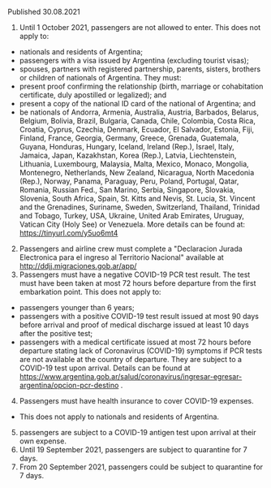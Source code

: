 Published 30.08.2021
1. Until 1 October 2021, passengers are not allowed to enter.
This does not apply to:
- nationals and residents of Argentina;
- passengers with a visa issued by Argentina (excluding tourist visas);
- spouses, partners with registered partnership, parents, sisters, brothers or children of nationals of Argentina. They must:
- present proof confirming the relationship (birth, marriage or cohabitation certificate, duly apostilled or legalized); and
- present a copy of the national ID card of the national of Argentina; and
- be nationals of Andorra, Armenia, Australia, Austria, Barbados, Belarus, Belgium, Bolivia, Brazil, Bulgaria, Canada, Chile, Colombia, Costa Rica, Croatia, Cyprus, Czechia, Denmark, Ecuador, El Salvador, Estonia, Fiji, Finland, France, Georgia, Germany, Greece, Grenada, Guatemala, Guyana, Honduras, Hungary, Iceland, Ireland (Rep.), Israel, Italy, Jamaica, Japan, Kazakhstan, Korea (Rep.), Latvia, Liechtenstein, Lithuania, Luxembourg, Malaysia, Malta, Mexico, Monaco, Mongolia, Montenegro, Netherlands, New Zealand, Nicaragua, North Macedonia (Rep.), Norway, Panama, Paraguay, Peru, Poland, Portugal, Qatar, Romania, Russian Fed., San Marino, Serbia, Singapore, Slovakia, Slovenia, South Africa, Spain, St. Kitts and Nevis, St. Lucia, St. Vincent and the Grenadines, Suriname, Sweden, Switzerland, Thailand, Trinidad and Tobago, Turkey, USA, Ukraine, United Arab Emirates, Uruguay, Vatican City (Holy See) or Venezuela.
More details can be found at: <a href="https://tinyurl.com/y5uo6mt4">https://tinyurl.com/y5uo6mt4</a>
2. Passengers and airline crew must complete a "Declaracion Jurada Electronica para el ingreso al Territorio Nacional" available at <a href="http://ddjj.migraciones.gob.ar/app/">http://ddjj.migraciones.gob.ar/app/</a>
3. Passengers must have a negative COVID-19 PCR test result. The test must have been taken at most 72 hours before departure from the first embarkation point.
This does not apply to:
- passengers younger than 6 years;
- passengers with a positive COVID-19 test result issued at most 90 days before arrival and proof of medical discharge issued at least 10 days after the positive test;
- passengers with a medical certificate issued at most 72 hours before departure stating lack of Coronavirus (COVID-19) symptoms if PCR tests are not available at the country of departure. They are subject to a COVID-19 test upon arrival. Details can be found at <a href="https://www.argentina.gob.ar/salud/coronavirus/ingresar-egresar-argentina/opcion-pcr-destino">https://www.argentina.gob.ar/salud/coronavirus/ingresar-egresar-argentina/opcion-pcr-destino</a> .
4. Passengers must have health insurance to cover COVID-19 expenses.
- This does not apply to nationals and residents of Argentina.
5. passengers are subject to a COVID-19 antigen test upon arrival at their own expense.
6. Until 19 September 2021, passengers are subject to quarantine for 7 days.
7. From 20 September 2021, passengers could be subject to quarantine for 7 days.